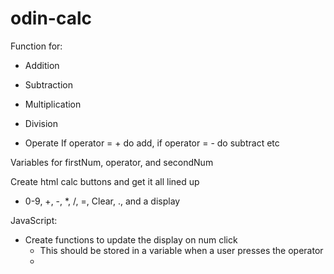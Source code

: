 # odin-calc

Function for:
* Addition
* Subtraction
* Multiplication
* Division


* Operate
If operator = + do add, if operator = - do subtract etc

Variables for firstNum, operator, and secondNum

Create html calc buttons and get it all lined up
- 0-9, +, -, *, /, =, Clear, ., and a display

JavaScript:
 * Create functions to update the display on num click
    * This should be stored in a variable when a user presses the operator
    * 


